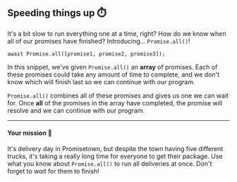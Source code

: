 ## Speeding things up ⏱️

It's a bit slow to run everything one at a time, right? How do we know when all of our promises have finished? Introducing... `Promise.all()`!

```
await Promise.all([promise1, promise2, promise3]);
```

In this snippet, we've given `Promise.all()` an **array** of promises. Each of these promises could take any amount of time to complete, and we don't know which will finish last so we can continue with our program.  

`Promise.all()` combines all of these promises and gives us one we can wait for. Once **all** of the promises in the array have completed, the promise will resolve and we can continue with our program.

---

#### Your mission 🚀

It's delivery day in Promisetown, but despite the town having five different trucks, it's taking a really long time for everyone to get their package. Use what you know about `Promise.all()` to run all deliveries at once. Don't forget to *wait* for them to finish!
